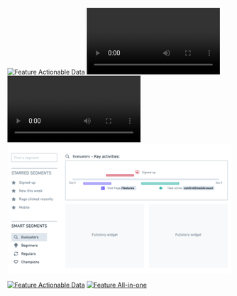 ![Feature Actionable Data](https://github.com/jairpgjunior/origin-product-take-home-assignment/blob/dev/JairJunior/feature-1-actionable-data.gif)
![Feature Actionable Data](https://github.com/jairpgjunior/origin-product-take-home-assignment/blob/dev/JairJunior/feature-1-actionable-data.mov)
![Feature All-in-one](https://github.com/jairpgjunior/origin-product-take-home-assignment/blob/dev/JairJunior/feature-2-all-in-one.mov)
![feature Proposal Smart Segments](https://github.com/jairpgjunior/origin-product-take-home-assignment/blob/dev/JairJunior/feature-proposal-smart-segments.png)

[![Feature Actionable Data](https://img.youtube.com/vi/ZPy9EvrRt2c/0.jpg)](https://www.youtube.com/watch?v=ZPy9EvrRt2c)
[![Feature All-in-one](https://img.youtube.com/vi/HpM4qua9tK0/0.jpg)](https://www.youtube.com/watch?v=HpM4qua9tK0)

